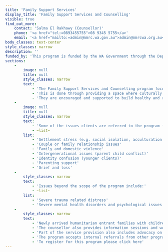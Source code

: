 ```yaml
---
title: 'Family Support Services'
display_title: 'Family Support Services and Counselling'
visible: true
find_out_more:
    contact: 'Salma El Rakhawy (Counsellor)'
    phone: '<a href="tel:=0893455755">08 9345 5755</a>'
    email: '<a href="mailto:=admin@mmrc.wa.gov.au">admin@mmrcwa.org.au</a>'
body_classes: text-center
style_classes: narrow
description: ''
funded_by: 'This program is funded by the WA Government through the Department of Community Services.'
sections:
    -
        image: null
        title: null
        style_classes: narrow
        text:
            - 'The Family Support Services and Counselling program focusses on assisting recently arrived humanitarian entrants as well as longer term individuals, couples, and families from CALD and refugee backgrounds who experience difficulties.'
            - 'This is done through providing a space where culturally sensitive family support and counselling can take place, to be able to recognise and work through a variety of issues clients may be facing that may limit their successful settlement and full participation in Australian society.'
            - 'They are encouraged and supported to build healthy and respectful relationships, improve understanding and communication with the family, and build on their strengths, skills, confidence and knowledge in order to become self-sufficient.'
    -
        image: null
        title: null
        style_classes: narrow
        text:
            - 'Some of the issues clients are referred to the program for include:'
            - ~list~
        list:
            - 'Settlement stress (e.g. social isolation, acculturation stress, language barriers, unemployment, financial stress, health concerns, housing, immigration concerns etc.)'
            - 'Couple or family relationship issues'
            - 'Family and domestic violence'
            - 'Intergenerational issues (parent child conflict)'
            - 'Identity confusion (younger clients)'
            - 'Parenting support'
            - 'Grief and loss'
    -
        style_classes: narrow
        text:
            - 'Issues beyond the scope of the program include:'
            - ~list~
        list:
            - 'Severe trauma related distress'
            - 'Severe mental health disorders and psychological issues'
    -
        style_classes: narrow
        text:
            - 'Newly arrived humanitarian entrant families with children are also assessed and provided with an information session about raising children in Australia, including understanding their legal obligations in Australia and supporting them to learn new parenting skills if required.'
            - 'The counsellor also provides information sessions and workshops to a variety of CALD populations including women’s groups, families, and youth, on a range of topics such as parenting, stress management and settlement issues.'
            - 'Part of the service provision also includes advocacy on behalf of clients, supporting them in navigating their settlement in Australia and coping with associated issues. They are assisted in accessing other services and government agencies through referral processes.'
            - 'The program accepts internal referrals from other programs within MMRC, self-referrals, as well as referrals from other non-profit and government organisations.'
            - 'To register for this program please click here'
---
```


